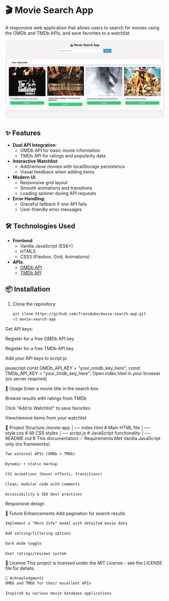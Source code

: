 # 🎬 Movie Search App

A responsive web application that allows users to search for movies using the OMDb and TMDb APIs, and save favorites to a watchlist.

![App Screenshot](screenshot.jpg)

## ✨ Features

- **Dual API Integration**:
  - OMDb API for basic movie information
  - TMDb API for ratings and popularity data
- **Interactive Watchlist**:
  - Add/remove movies with localStorage persistence
  - Visual feedback when adding items
- **Modern UI**:
  - Responsive grid layout
  - Smooth animations and transitions
  - Loading spinner during API requests
- **Error Handling**:
  - Graceful fallback if one API fails
  - User-friendly error messages

## 🛠 Technologies Used

- **Frontend**:
  - Vanilla JavaScript (ES6+)
  - HTML5
  - CSS3 (Flexbox, Grid, Animations)
- **APIs**:
  - [OMDb API](http://www.omdbapi.com/)
  - [TMDb API](https://www.themoviedb.org/)

## 📦 Installation

1. Clone the repository:
   ```bash
   git clone https://github.com/fransdube/movie-search-app.git
   cd movie-search-app
Get API keys:

Register for a free OMDb API key

Register for a free TMDb API key

Add your API keys to script.js:

javascript
const OMDb_API_KEY = "your_omdb_key_here";
const TMDb_API_KEY = "your_tmdb_key_here";
Open index.html in your browser (no server required)

🚀 Usage
Enter a movie title in the search box

Browse results with ratings from TMDb

Click "Add to Watchlist" to save favorites

View/remove items from your watchlist

📝 Project Structure
/movie-app
│── index.html          # Main HTML file
│── style.css           # All CSS styles
│── script.js           # JavaScript functionality
│── README.md           # This documentation
✅ Requirements Met
    Vanilla JavaScript only (no frameworks)

    Two external APIs (OMDb + TMDb)

    Dynamic + static markup

    CSS animations (hover effects, transitions)

    Clean, modular code with comments

    Accessibility & SEO best practices

Responsive design

🔮 Future Enhancements
    Add pagination for search results

    Implement a "More Info" modal with detailed movie data

    Add sorting/filtering options

    Dark mode toggle

    User ratings/reviews system

📜 License
This project is licensed under the MIT License - see the LICENSE file for details.

    🙏 Acknowledgments
    OMDb and TMDb for their excellent APIs

    Inspired by various movie database applications
